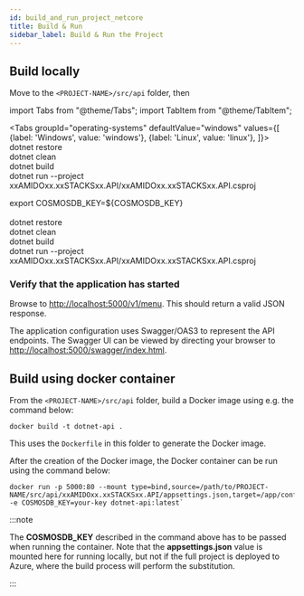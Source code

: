 ```yaml
---
id: build_and_run_project_netcore
title: Build & Run
sidebar_label: Build & Run the Project
---
```


## Build locally

Move to the `<PROJECT-NAME>/src/api` folder, then

import Tabs from "@theme/Tabs";
import TabItem from "@theme/TabItem";

<Tabs
  groupId="operating-systems"
  defaultValue="windows"
  values={[
  {label: 'Windows', value: 'windows'},
  {label: 'Linux', value: 'linux'},
  ]}>
  <TabItem value="windows">
      dotnet restore
      <br />
      dotnet clean
      <br />
      dotnet build
      <br />
      dotnet run --project xxAMIDOxx.xxSTACKSxx.API/xxAMIDOxx.xxSTACKSxx.API.csproj
  </TabItem>

  <TabItem value="linux">
      export COSMOSDB_KEY=&#36;&#123;COSMOSDB_KEY&#125;
      <br />
      <br />
      dotnet restore
      <br />
      dotnet clean
      <br />
      dotnet build
      <br />
      dotnet run --project xxAMIDOxx.xxSTACKSxx.API/xxAMIDOxx.xxSTACKSxx.API.csproj
  </TabItem>
</Tabs>

<br />

### Verify that the application has started

Browse to [http://localhost:5000/v1/menu](http://localhost:5000/v1/menu). This should return a valid JSON response.

The application configuration uses Swagger/OAS3 to represent the API endpoints. The Swagger UI can be viewed by directing your
browser to [http://localhost:5000/swagger/index.html](http://localhost:5000/swagger/index.html).


## Build using docker container

From the `<PROJECT-NAME>/src/api` folder, build a Docker image using e.g. the command below:

```text title="Build docker image"
docker build -t dotnet-api .
```

This uses the `Dockerfile` in this folder to generate the Docker image.

After the creation of the Docker image, the Docker container can be run using the command below:

```text title="Run docker container"
docker run -p 5000:80 --mount type=bind,source=/path/to/PROJECT-NAME/src/api/xxAMIDOxx.xxSTACKSxx.API/appsettings.json,target=/app/config/appsettings.json -e COSMOSDB_KEY=your-key dotnet-api:latest`
```

:::note

The **COSMOSDB_KEY** described in the command above has to be passed when running the container. Note that the **appsettings.json** value is mounted here for running locally,
but not if the full project is deployed to Azure, where the build process will perform the substitution.

:::

